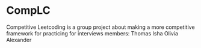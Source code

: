 # CompLC
Competitive Leetcoding is a group project about making a more competitive framework for practicing for interviews
members:
Thomas
Isha
Olivia
Alexander
